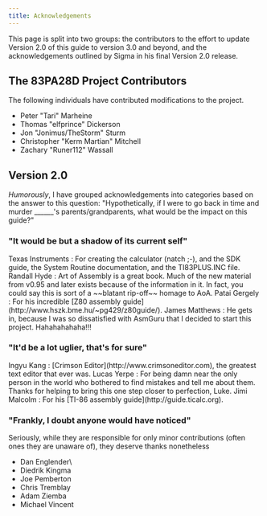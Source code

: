 ```yaml
---
title: Acknowledgements
---
```


This page is split into two groups: the contributors to the effort to
update Version 2.0 of this guide to version 3.0 and beyond, and the
acknowledgements outlined by Sigma in his final Version 2.0 release.

## The 83PA28D Project Contributors

The following individuals have contributed modifications to the project.

 * Peter "Tari" Marheine
 * Thomas "elfprince" Dickerson
 * Jon "Jonimus/TheStorm" Sturm
 * Christopher "Kerm Martian" Mitchell
 * Zachary "Runer112" Wassall

## Version 2.0

*Humorously*, I have grouped acknowledgements into categories based on
the answer to this question: "Hypothetically, if I were to go back in
time and murder \_\_\_\_\_\_'s parents/grandparents, what would be the
impact on this guide?"

### "It would be but a shadow of its current self"

<div class="no-pop">
Texas Instruments
:    For creating the calculator (natch ;-), and the SDK guide, the System
     Routine documentation, and the TI83PLUS.INC file.
Randall Hyde
:    Art of Assembly is a great book. Much of the new material from v0.95 and
     later exists because of the information in it. In fact, you could say
     this is sort of a ~~blatant rip-off~~ homage to AoA.
Patai Gergely
:    For his incredible [Z80 assembly guide](http://www.hszk.bme.hu/~pg429/z80guide/).
James Matthews
:    He gets in, because I was so dissatisfied with AsmGuru that I decided to
     start this project. Hahahahahaha!!!
</div>

### "It'd be a lot uglier, that's for sure"

<div class="no-pop">
Ingyu Kang
:    [Crimson Editor](http://www.crimsoneditor.com), the greatest text editor
     that ever was.
Lucas Yerpe
:    For being damn near the only person in the world who bothered to find
     mistakes and tell me about them. Thanks for helping to bring this one
     step closer to perfection, Luke.
Jimi Malcolm
:    For his [TI-86 assembly guide](http://guide.ticalc.org).
</div>

### "Frankly, I doubt anyone would have noticed"

Seriously, while they are responsible for only minor contributions
(often ones they are unaware of), they deserve thanks nonetheless

 * Dan Englender\
 * Diedrik Kingma
 * Joe Pemberton
 * Chris Tremblay
 * Adam Ziemba
 * Michael Vincent

